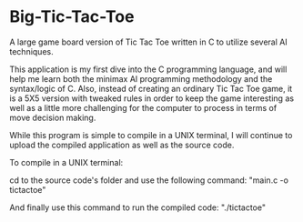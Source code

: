 # Big-Tic-Tac-Toe
A large game board version of Tic Tac Toe written in C to utilize several AI techniques.

This application is my first dive into the C programming language, and will help me learn both the minimax AI programming methodology and the syntax/logic of C. Also, instead of creating an ordinary Tic Tac Toe game, it is a 5X5 version with tweaked rules in order to keep the game interesting as well as a little more challenging for the computer to process in terms of move decision making.

While this program is simple to compile in a UNIX terminal, I will continue to upload the compiled application as well as the source code.


To compile in a UNIX terminal:

cd to the source code's folder and use the following command: "main.c -o tictactoe"

And finally use this command to run the compiled code: "./tictactoe"
